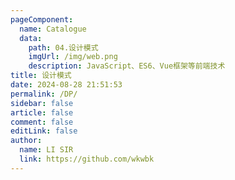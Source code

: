```yaml
---
pageComponent: 
  name: Catalogue
  data: 
    path: 04.设计模式
    imgUrl: /img/web.png
    description: JavaScript、ES6、Vue框架等前端技术
title: 设计模式
date: 2024-08-28 21:51:53
permalink: /DP/
sidebar: false
article: false
comment: false
editLink: false
author: 
  name: LI SIR
  link: https://github.com/wkwbk
---
```

